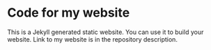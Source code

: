 # Code for my website
This is a Jekyll generated static website. You can use it to build your website. Link to my website is in the repository description.
